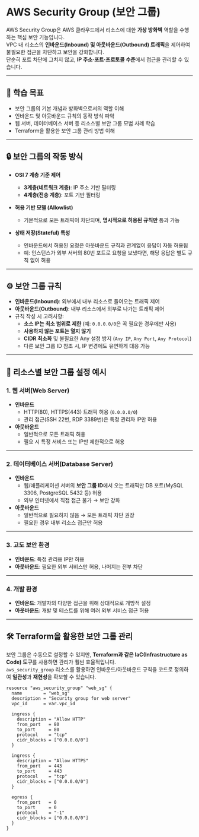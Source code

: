 # AWS Security Group (보안 그룹)

AWS Security Group은 AWS 클라우드에서 리소스에 대한 **가상 방화벽** 역할을 수행하는 핵심 보안 기능입니다.  
VPC 내 리소스의 **인바운드(Inbound) 및 아웃바운드(Outbound) 트래픽**을 제어하여 불필요한 접근을 차단하고 보안을 강화합니다.  
단순히 포트 차단에 그치지 않고, **IP 주소·포트·프로토콜 수준**에서 접근을 관리할 수 있습니다.  

---

## 🧭 학습 목표
- 보안 그룹의 기본 개념과 방화벽으로서의 역할 이해  
- 인바운드 및 아웃바운드 규칙의 동작 방식 파악  
- 웹 서버, 데이터베이스 서버 등 리소스별 보안 그룹 모범 사례 학습  
- Terraform을 활용한 보안 그룹 관리 방법 이해  

---

## 🔒 보안 그룹의 작동 방식

- **OSI 7 계층 기준 제어**  
  - **3계층(네트워크 계층)**: IP 주소 기반 필터링  
  - **4계층(전송 계층)**: 포트 기반 필터링  

- **허용 기반 모델 (Allowlist)**  
  - 기본적으로 모든 트래픽이 차단되며, **명시적으로 허용된 규칙만** 통과 가능  

- **상태 저장(Stateful) 특성**  
  - 인바운드에서 허용된 요청은 아웃바운드 규칙과 관계없이 응답이 자동 허용됨  
  - 예: 인스턴스가 외부 서버의 80번 포트로 요청을 보냈다면, 해당 응답은 별도 규칙 없이 허용  

---

## ⚙️ 보안 그룹 규칙

- **인바운드(Inbound)**: 외부에서 내부 리소스로 들어오는 트래픽 제어  
- **아웃바운드(Outbound)**: 내부 리소스에서 외부로 나가는 트래픽 제어  
- 규칙 작성 시 고려사항:  
  - **소스 IP는 최소 범위로 제한** (예: `0.0.0.0/0`은 꼭 필요한 경우에만 사용)  
  - **사용하지 않는 포트는 열지 않기**  
  - **CIDR 최소화** 및 불필요한 Any 설정 방지 (`Any IP`, `Any Port`, `Any Protocol`)  
  - 다른 보안 그룹 ID 참조 시, IP 변경에도 유연하게 대응 가능  

---

## 📌 리소스별 보안 그룹 설정 예시

### 1. 웹 서버(Web Server)
- **인바운드**  
  - HTTP(80), HTTPS(443) 트래픽 허용 (`0.0.0.0/0`)  
  - 관리 접근(SSH 22번, RDP 3389번)은 특정 관리자 IP만 허용  
- **아웃바운드**  
  - 일반적으로 모든 트래픽 허용  
  - 필요 시 특정 서비스 또는 IP만 제한적으로 허용  

---

### 2. 데이터베이스 서버(Database Server)
- **인바운드**  
  - 웹/애플리케이션 서버의 **보안 그룹 ID**에서 오는 트래픽만 DB 포트(MySQL 3306, PostgreSQL 5432 등) 허용  
  - 외부 인터넷에서 직접 접근 불가 → 보안 강화  
- **아웃바운드**  
  - 일반적으로 필요하지 않음 → 모든 트래픽 차단 권장  
  - 필요한 경우 내부 리소스 접근만 허용  

---

### 3. 고도 보안 환경
- **인바운드**: 특정 관리용 IP만 허용  
- **아웃바운드**: 필요한 외부 서비스만 허용, 나머지는 전부 차단  

---

### 4. 개발 환경
- **인바운드**: 개발자의 다양한 접근을 위해 상대적으로 개방적 설정  
- **아웃바운드**: 개발 및 테스트를 위해 여러 외부 서비스 접근 허용  

---

## 🛠 Terraform을 활용한 보안 그룹 관리

보안 그룹은 수동으로 설정할 수 있지만, **Terraform과 같은 IaC(Infrastructure as Code) 도구**를 사용하면 관리가 훨씬 효율적입니다.  
`aws_security_group` 리소스를 활용하면 인바운드/아웃바운드 규칙을 코드로 정의하여 **일관성**과 **재현성**을 확보할 수 있습니다.  

```hcl
resource "aws_security_group" "web_sg" {
  name        = "web_sg"
  description = "Security group for web server"
  vpc_id      = var.vpc_id

  ingress {
    description = "Allow HTTP"
    from_port   = 80
    to_port     = 80
    protocol    = "tcp"
    cidr_blocks = ["0.0.0.0/0"]
  }

  ingress {
    description = "Allow HTTPS"
    from_port   = 443
    to_port     = 443
    protocol    = "tcp"
    cidr_blocks = ["0.0.0.0/0"]
  }

  egress {
    from_port   = 0
    to_port     = 0
    protocol    = "-1"
    cidr_blocks = ["0.0.0.0/0"]
  }
}
